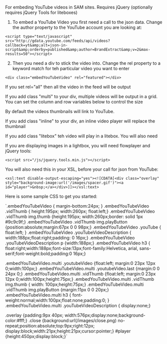 For embeding YouTube videos in SAM sites. Requires jQuery (optionally requires jQuery Tools for liteboxes)

1) To embed a YouTube Video you first need a call to the json data. Change the 
author property to the YouTube account you are looking at:

`<script type="text/javascript" src="http://gdata.youtube.com/feeds/api/videos?callback=yt&amp;alt=json-in-script&amp;orderby=published&amp;author=BrandExtract&amp;v=2&max-results=50"></script>`

2) Then you need a div to stick the video into. Change the rel property to 
a keyword match for teh particular video you want to enter

`<div class="embedYouTubeVideo" rel="featured"></div>`

If you set rel="all" then all the video in the feed will be output

If you add class "multi" to your div, multiple videos will be output in a grid.
You can set the column and row variables below to control the size

By default the videos thumbnails will link to YouTube.

If you add class "inline" to your div, an inline video player will replace the thumbnail

If you add class "litebox" teh video will play in a litebox. You will also need 

If you are displaying images in a lightbox, you will need flowplayer and jQuery tools:

`<script src="/js/jquery.tools.min.js"></script>`

You will also need this in your XSL, before your call for json from YouTube:

`<xsl:text disable-output-escaping="yes"><![CDATA[<div class="overlay" style="background-image:url('/images/spacer.gif')"><a id="player">&nbsp;</a></div>]]></xsl:text>`

Here is some sample CSS to get you started:

`.embedYouTubeVideo { margin-bottom:24px; }
.embedYouTubeVideo .vidThumb { height:195px; width:260px; float:left;}
.embedYouTubeVideo .vidThumb img.thumb {height:195px; width:260px;border: solid 1px #9c9c9f;}
.embedYouTubeVideo .vidThumb img.playButton {position:absolute;margin:67px 0 0 98px;}
.embedYouTubeVideo .youTube { float:left; }
.embedYouTubeVideo .youTubeVideoDescription { width:188px;float:right;padding: 0 16px;}
.embedYouTubeVideo .youTubeVideoDescription p {width:188px;}
.embedYouTubeVideo h3 { float:right;width:188px;font-size:13px;font-family:Helvetica, arial, sans-serif;font-weight:bold;padding:0 16px;}

.embedYouTubeVideo.multi .youtubeVideo {float:left; margin:0 23px 12px 0;width:100px;}
.embedYouTubeVideo.multi .youtubeVideo.last {margin:0 0 24px 0;}
.embedYouTubeVideo.multi .vidThumb  {float:left; margin:0 23px 12px 0;width:100px;height:75px;}
.embedYouTubeVideo.multi .vidThumb img.thumb { width: 100px;height:75px;}
.embedYouTubeVideo.multi .vidThumb img.playButton {margin:11px 0 0 20px;}
.embedYouTubeVideo.multi h3 { font-weight:normal;width:100px;float:none;padding:0; }
.embedYouTubeVideo.multi .youTubeVideoDescription { display:none;}

.overlay {padding:9px 40px;	width:576px;display:none;background-color:#fff;}
.close {background:url(/images/close.png) no-repeat;position:absolute;top:9px;right:12px; display:block;width:21px;height:21px;cursor:pointer;}
#player {height:450px;display:block;}`